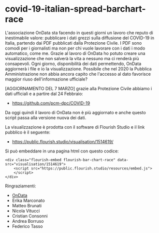 # covid-19-italian-spread-barchart-race

L'associazione OnData sta facendo in questi giorni un lavoro che reputo di inestimabile valore: pubblicare i dati grezzi sulla diffusione del COVID-19 in Italia, partendo dai PDF pubblicati dalla Protezione Civile. I PDF sono comodi per i giornalisti ma non per chi vuole lavorare con i dati i modo automatico, come me. Grazie al lavoro di OnData ho potuto creare una visualizzazione che non salverà la vita a nessuno ma ci renderà più consapevoli. Ogni giorno, disponibilità dei dati permettendo, OnData aggiornerà i file e io la visualizzazione. Possibile che nel 2020 la Pubblica Amministrazione non abbia ancora capito che l'accesso al dato favorisce maggior riuso dell'informazione ufficiale?

[AGGIORNAMENTO DEL 7 MARZO] grazie alla Protezione Civile abbiamo i dati ufficiali e a partire dal 24 Febbraio:
* https://github.com/pcm-dpc/COVID-19

Da oggi quindi il lavoro di OnData non è più aggiornato e anche questo script passa alla versione nuova dei dati.

La visualizzazione è prodotta con il software di Flourish Studio e il link pubblico è il seguente:
* https://public.flourish.studio/visualisation/1514619/

Si può embeddare in una pagina html con questo codice:

```
<div class="flourish-embed flourish-bar-chart-race" data-src="visualisation/1514619">
	<script src="https://public.flourish.studio/resources/embed.js">
	</script>
</div>
```

Ringraziamenti:
* <a href="https://ondata.it/">OnData</a>
* Erika Marconato
* Matteo Brunati
* Nicola Vitucci
* Cristian Consonni
* Andrea Borruso
* Federico Tasso
